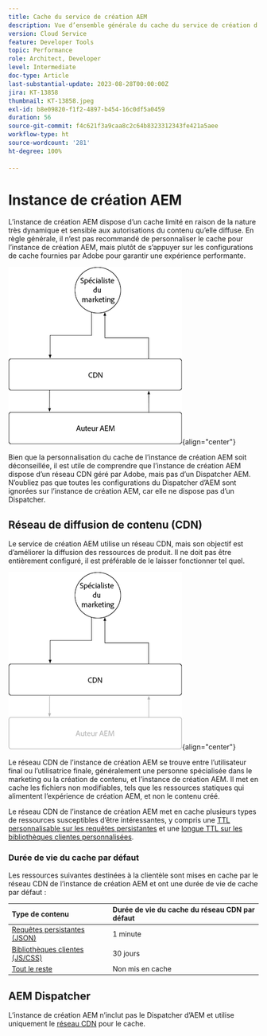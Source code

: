```yaml
---
title: Cache du service de création AEM
description: Vue d’ensemble générale du cache du service de création d’AEM as a Cloud Service.
version: Cloud Service
feature: Developer Tools
topic: Performance
role: Architect, Developer
level: Intermediate
doc-type: Article
last-substantial-update: 2023-08-28T00:00:00Z
jira: KT-13858
thumbnail: KT-13858.jpeg
exl-id: b8e09820-f1f2-4897-b454-16c0df5a0459
duration: 56
source-git-commit: f4c621f3a9caa8c2c64b8323312343fe421a5aee
workflow-type: ht
source-wordcount: '281'
ht-degree: 100%

---
```


# Instance de création AEM

L’instance de création AEM dispose d’un cache limité en raison de la nature très dynamique et sensible aux autorisations du contenu qu’elle diffuse. En règle générale, il n’est pas recommandé de personnaliser le cache pour l’instance de création AEM, mais plutôt de s’appuyer sur les configurations de cache fournies par Adobe pour garantir une expérience performante.

![Diagramme de vue d’ensemble du cache de l’instance de création AEM.](./assets/author/author-all.png){align="center"}

Bien que la personnalisation du cache de l’instance de création AEM soit déconseillée, il est utile de comprendre que l’instance de création AEM dispose d’un réseau CDN géré par Adobe, mais pas d’un Dispatcher AEM. N’oubliez pas que toutes les configurations du Dispatcher d’AEM sont ignorées sur l’instance de création AEM, car elle ne dispose pas d’un Dispatcher.

## Réseau de diffusion de contenu (CDN)

Le service de création AEM utilise un réseau CDN, mais son objectif est d’améliorer la diffusion des ressources de produit. Il ne doit pas être entièrement configuré, il est préférable de le laisser fonctionner tel quel.

![Diagramme de vue d’ensemble du cache de l’instance de publication AEM.](./assets/author/author-cdn.png){align="center"}

Le réseau CDN de l’instance de création AEM se trouve entre l’utilisateur final ou l’utilisatrice finale, généralement une personne spécialisée dans le marketing ou la création de contenu, et l’instance de création AEM. Il met en cache les fichiers non modifiables, tels que les ressources statiques qui alimentent l’expérience de création AEM, et non le contenu créé.

Le réseau CDN de l’instance de création AEM met en cache plusieurs types de ressources susceptibles d’être intéressantes, y compris une [TTL personnalisable sur les requêtes persistantes](https://experienceleague.adobe.com/docs/experience-manager-cloud-service/content/headless/graphql-api/persisted-queries.html?lang=fr?author-instances) et une [longue TTL sur les bibliothèques clientes personnalisées](https://experienceleague.adobe.com/docs/experience-manager-cloud-service/content/implementing/content-delivery/caching.htm?lang=frl#client-side-libraries).

### Durée de vie du cache par défaut

Les ressources suivantes destinées à la clientèle sont mises en cache par le réseau CDN de l’instance de création AEM et ont une durée de vie de cache par défaut :

| Type de contenu | Durée de vie du cache du réseau CDN par défaut |
|:------------ |:---------- |
| [Requêtes persistantes (JSON)](https://experienceleague.adobe.com/docs/experience-manager-cloud-service/content/headless/graphql-api/persisted-queries.html?lang=fr?author-instances) | 1 minute |
| [Bibliothèques clientes (JS/CSS)](https://experienceleague.adobe.com/docs/experience-manager-cloud-service/content/implementing/content-delivery/caching.htm?lang=frl#client-side-libraries) | 30 jours |
| [Tout le reste](https://experienceleague.adobe.com/docs/experience-manager-cloud-service/content/implementing/content-delivery/caching.html?lang=fr#other-content) | Non mis en cache |


## AEM Dispatcher

L’instance de création AEM n’inclut pas le Dispatcher d’AEM et utilise uniquement le [réseau CDN](#cdn) pour le cache.
